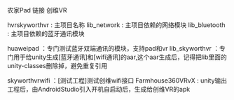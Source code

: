 农家Pad 链接 创维VR

hvrskyworthvr : 主项目名称
lib_network : 主项目依赖的网络模块
lib_bluetooth : 主项目依赖的蓝牙通讯模块

huaweipad ：专门测试蓝牙双端通讯的模块，支持pad和vr
lib_skyworthvr ：专门用于给unity生成[蓝牙通讯]和[wifi通讯]的aar,这个aar生成后，记得把lib里面的unity-classes删除掉，避免重复引用

skyworthvrwifi ：[测试工程]测试创维wifi接口
Farmhouse360VRvX : unity输出工程后，由AndroidStudio引入开机自启动后，生成给创维VR的apk